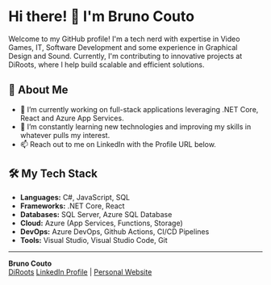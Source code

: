 # Hi there! 👋 I'm Bruno Couto

Welcome to my GitHub profile! I'm a tech nerd with expertise in Video Games, IT, Software Development and some experience in Graphical Design and Sound. Currently, I'm contributing to innovative projects at DiRoots, where I help build scalable and efficient solutions.

## 🚀 About Me

- 🔭 I’m currently working on full-stack applications leveraging .NET Core, React and Azure App Services.
- 🌱 I’m constantly learning new technologies and improving my skills in whatever pulls my interest.
- 📫 Reach out to me on LinkedIn with the Profile URL below.

## 🛠️ My Tech Stack

- **Languages:** C#, JavaScript, SQL
- **Frameworks:** .NET Core, React
- **Databases:** SQL Server, Azure SQL Database
- **Cloud:** Azure (App Services, Functions, Storage)
- **DevOps:** Azure DevOps, Github Actions, CI/CD Pipelines
- **Tools:** Visual Studio, Visual Studio Code, Git

---

**Bruno Couto**  
[DiRoots](https://diroots.com/)
[LinkedIn Profile](https://www.linkedin.com/in/bruno-couto) | [Personal Website](http://interrabytes.com/)

